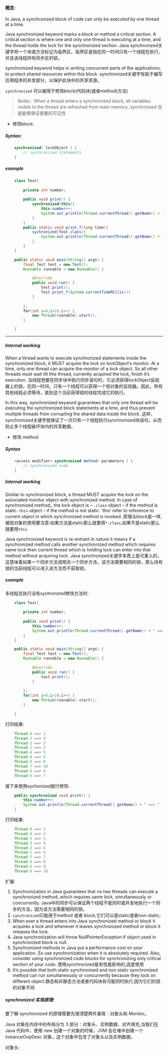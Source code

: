 
#### 概念:

In Java, a synchronized block of code can only be executed by one thread at a time.

Java synchronized keyword marks a block or method a critical section. A critical section is where one and only one thread is executing at a time, and the thread holds the lock for the synchronized section.
Java synchronized关键字将一个块或方法标记为临界区。临界区是指在同一时间只有一个线程在执行，并且该线程持有同步区的锁。

synchronized keyword helps in writing concurrent parts of the applications, to protect shared resources within this block.
synchronized关键字有助于编写应用程序的并发部分，以保护此块中的共享资源。

`synchronized` 可以被用于修饰block(代码块)或者method(方法)

> Notes : When a thread enters a synchronized block, all variables visible to the thread are refreshed from main memory. synchrinized 也是能够保证便量的可见性

- 修饰block:

##### Syntax:

```java
    synchronized( lockObject ) {
        // synchronized statements
    }
```

##### example

```java
    class Test{
	
        private int number;
        
        public void print() {
            synchronized(this){
                this.number++;
                System.out.println(Thread.currentThread().getName() + " ==> "  + this.number);
            }
        }
        public static void print_f(long time){
            sychronized(Test.class){
                System.out.println(Thread.currentThread().getName() + " ==> "  + time);
            }
        }
    }

    public static void main(String[] args) {
		final Test test = new Test();
		Runnable runnable = new Runnable() {

			@Override
			public void run() {
				test.print();
                Test.print_f(System.currentTimeMillis())
			}
			
		};
		for(int i=0;i<10;i++) {
			new Thread(runnable).start();
		}

	}
```

---

##### Internal working

When a thread wants to execute synchronized statements inside the synchronized block, it MUST acquire the lock on lockObject‘s monitor. At a time, only one thread can acquire the monitor of a lock object. So all other threads must wait till this thread, currently acquired the lock, finish it’s execution.
当线程想要在同步块中执行同步语句时，它必须获得lockObject监视器上的锁。在同一时间，只有一个线程可以获得一个锁对象的监视器。因此，所有其他线程必须等待，直到这个当前获得锁的线程完成它的执行。

In this way, synchronized keyword guarantees that only one thread will be executing the synchronized block statements at a time, and thus prevent multiple threads from corrupting the shared data inside the block.
这样，synchronized关键字就保证了一次只有一个线程执行synchronized块语句，从而防止多个线程破坏块内的共享数据。


- 修饰 method

##### Syntax

```java
    <access modifier> synchronized method( parameters ) {
        // synchronized code
    }
```

##### Internal working

Similar to synchronized block, a thread MUST acquire the lock on the associated monitor object with synchronized method. In case of synchronized method,, the lock object is –
`.class` object – if the method is static.
`this` object – if the method is not static. ‘this’ refer to reference to current object in which synchronized method is invoked.
原理与block是一样,被锁对象的使用要注意:如果方法是static那么就要用`*.class`,如果不是static那么就要用`this`

Java synchronized keyword is re-entrant in nature it means if a synchronized method calls another synchronized method which requires same lock then current thread which is holding lock can enter into that method without acquiring lock.
Java synchronized关键字本质上是可重入的，这意味着如果一个同步方法调用另一个同步方法，该方法需要相同的锁，那么持有锁的当前线程可以进入该方法而不获取锁。

##### example

多线程去执行没有sychronized修饰方法时:

```java
    class Test{
	
        private int number;
        
        public void print() {
            this.number++;
            System.out.println(Thread.currentThread().getName() + " ==> "  + this.number);
        }
    }

    public static void main(String[] args) {
		final Test test = new Test();
		Runnable runnable = new Runnable() {

			@Override
			public void run() {
				test.print();
			}
			
		};
		for(int i=0;i<10;i++) {
			new Thread(runnable).start();
		}

	}
```

打印结果:

```java
    Thread-0 ==> 1
    Thread-3 ==> 4
    Thread-2 ==> 3
    Thread-1 ==> 2
    Thread-4 ==> 5
    Thread-8 ==> 6
    Thread-9 ==> 8
    Thread-7 ==> 10
    Thread-5 ==> 9
    Thread-6 ==> 7
```

接下来使用sychonized就行修饰:

```java
    public synchronized void print() {
		this.number++;
		System.out.println(Thread.currentThread().getName() + " ==> "  + this.number);
	}
```

打印结果:

```java
    Thread-0 ==> 1
    Thread-4 ==> 2
    Thread-5 ==> 3
    Thread-3 ==> 4
    Thread-2 ==> 5
    Thread-1 ==> 6
    Thread-7 ==> 7
    Thread-8 ==> 8
    Thread-6 ==> 9
    Thread-9 ==> 10
```

扩展: 

1. Synchronization in Java guarantees that no two threads can execute a synchronized method, which requires same lock, simultaneously or concurrently. Java中的同步可以保证两个线程不能同时或并发地执行一个同步的方法，因为该方法需要相同的锁。
2. `synchronized`只能用于method 或者 block,它们可以是static或者non-static;
3. When ever a thread enters into Java synchronized method or block it acquires a lock and whenever it leaves synchronized method or block it releases the lock.
4. Java synchronization will throw NullPointerException if object used in synchronized block is null.
5. Synchronized methods in Java put a performance cost on your application. So use synchronization when it is absolutely required. Also, consider using synchronized code blocks for synchronizing only critical section of your code. 使用synchronized是有性能影响的,适度使用
6. It’s possible that both static synchronized and non static synchronized method can run simultaneously or concurrently because they lock on different object.静态和非静态方法或者代码块有可能同时执行,因为它们的锁的对象不同



##### synchronized 实现原理:

要了解 synchronized 的原理需要先理清楚两件事情：对象头和 Monitor。
 
 Java 对象在内存中的布局分为 3 部分：对象头、实例数据、对齐填充,当我们在 Java 代码中，使用 new 创建一个对象的时候，JVM 会在堆中创建一个 instanceOopDesc 对象，这个对象中包含了对象头以及实例数据。

对象头:  
